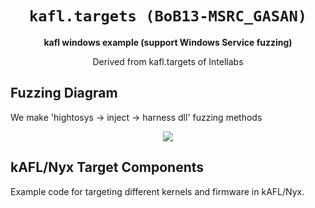 <div align='center'>
  <h1><code>kafl.targets (BoB13-MSRC_GASAN)</code></h1>
  <p>
    <strong>kafl windows example (support Windows Service fuzzing)</strong><br>
  </p>
  <p>
    Derived from kafl.targets of Intellabs
  </p>

</div>

## Fuzzing Diagram

We make 'hightosys -> inject -> harness dll' fuzzing methods
<div align='center'>
  <p>
    <img src='add please'/>
  </p>
</div>

## kAFL/Nyx Target Components

Example code for targeting different kernels and firmware in kAFL/Nyx.

